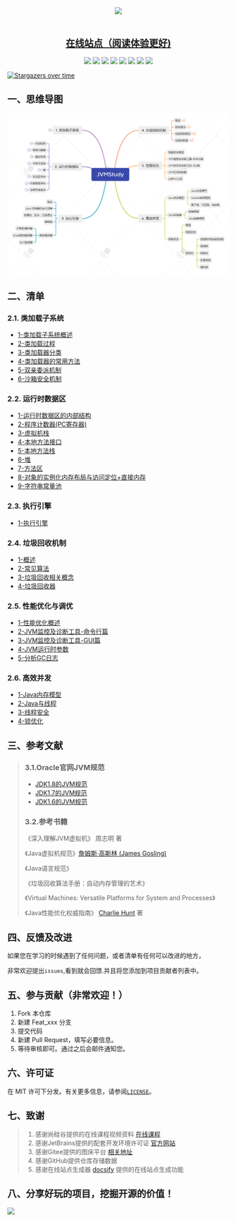 
<center>
<img src="https://gitee.com/ShaoxiongDu/imageBed/raw/master/info.jpg" style="width:700px" >
</center>
<br>

<div align="center">
    <h2><a href="http://www.jvmstudy.top" target="_blank">在线站点（阅读体验更好)</a></h2>
    <img src="https://img.shields.io/badge/JVM-类加载子系统-blue"/>
    <img src="https://img.shields.io/badge/JVM-运行时数据区-yellow"/>
    <img src="https://img.shields.io/badge/JVM-执行引擎-green"/>
    <img src="https://img.shields.io/badge/JVM-垃圾回收机制-red"/>
    <img src="https://img.shields.io/badge/JVM-性能优化-purple"/>
    <img src="https://img.shields.io/badge/JVM-高效并发-pink"/>
    <img src="https://img.shields.io/badge/LICENSE-MIT-orange"/>
    <img src="https://visitor-badge.glitch.me/badge?page_id=shaoxiongdu.JVMStudy">
</div>

[![Stargazers over time](https://starchart.cc/shaoxiongdu/JVMStudy.svg)](https://github.com/shaoxiongdu/JVMStudy)

## 一、思维导图 

![JVMStudy](images/JVMStudy.png)

## 二、清单 

### 2.1. 类加载子系统

- [1-类加载子系统概述](./01-类加载子系统/01-类加载子系统.md)
- [2-类加载过程](./01-类加载子系统/02-类加载过程.md)
- [3-类加载器分类](./01-类加载子系统/03-类加载器的分类.md)
- [4-类加载器的常用方法](./01-类加载子系统/04-类加载器的常用方法.md)
- [5-双亲委派机制](./01-类加载子系统/05-双亲委派机制.md)
- [6-沙箱安全机制](./01-类加载子系统/06-沙箱安全机制.md)

### 2.2.  运行时数据区 

- [1-运行时数据区的内部结构](./02-运行时数据区/01-运行时数据区内部结构.md)
- [2-程序计数器(PC寄存器)](./02-运行时数据区/02-程序计数器(PC寄存器).md)
- [3-虚拟机栈](./02-运行时数据区/03-虚拟机栈.md)
- [4-本地方法接口](./02-运行时数据区/04-本地方法接口.md)
- [5-本地方法栈](./02-运行时数据区/05-本地方法栈.md)
- [6-堆](./02-运行时数据区/06-堆.md)
- [7-方法区](./02-运行时数据区/07-方法区.md)
- [8-对象的实例化内存布局与访问定位+直接内存](./02-运行时数据区/08-对象的实例化内存布局与访问定位+直接内存.md)
- [9-字符串常量池](./02-运行时数据区/09-字符串常量池.md)

### 2.3. 执行引擎

- [1-执行引擎](./03-JVM执行引擎/01-JVM执行引擎.md)

### 2.4. 垃圾回收机制
- [1-概述](./04-垃圾回收机制/01-垃圾回收概述.md)
- [2-常见算法](./04-垃圾回收机制/02-垃圾回收相关算法.md)
- [3-垃圾回收相关概念](./04-垃圾回收机制/03-垃圾回收相关概念.md)
- [4-垃圾回收器](./04-垃圾回收机制/04-垃圾回收器.md)

### 2.5. 性能优化与调优

- [1-性能优化概述](./05-性能优化/01-性能优化概述.md)
- [2-JVM监控及诊断工具-命令行篇](./05-性能优化/02-JVM监控及诊断工具-命令行篇.md)
- [3-JVM监控及诊断工具-GUI篇](./05-性能优化/03-JVM监控及诊断工具-GUI篇.md)
- [4-JVM运行时参数](./05-性能优化/04-JVM运行时参数.md)
- [5-分析GC日志](./05-性能优化/05-分析GC日志.md)

### 2.6. 高效并发

- [1-Java内存模型](./06-高效并发/01-Java内存模型.md)
- [2-Java与线程](./06-高效并发/02-Java线程.md)
- [3-线程安全](./06-高效并发/04-线程安全.md)
- [4-锁优化](./06-高效并发/05-锁优化.md)

## 三、参考文献

> ### 3.1.Oracle官网JVM规范
>
> - [JDK1.8的JVM规范](https://docs.oracle.com/javase/specs/jvms/se8/html/)
> - [JDK1.7的JVM规范](https://docs.oracle.com/javase/specs/jvms/se7/html)
> - [JDK1.6的JVM规范](https://docs.oracle.com/javase/specs/jvms/se6/html)
>
> ### 3.2.参考书籍
>
> 《深入理解JVM虚拟机》 周志明 著
> 
> 《Java虚拟机规范》[詹姆斯·高斯林 (James Gosling)](https://book.douban.com/search/詹姆斯·高斯林)
> 
> 《Java语言规范》
> 
> 《垃圾回收算法手册：自动内存管理的艺术》
> 
> 《Virtual Machines: Versatile Platforms for System and Processes》
> 
> 《Java性能优化权威指南》 [Charlie Hunt](https://book.douban.com/search/CharlieHunt) 著

## 四、反馈及改进

如果您在学习的时候遇到了任何问题，或者清单有任何可以改进的地方，

非常欢迎提出`issues`,看到就会回馈.并且将您添加到项目贡献者列表中。

## 五、参与贡献（非常欢迎！）

1. Fork 本仓库
2. 新建 Feat_xxx 分支
3. 提交代码
4. 新建 Pull Request，填写必要信息。
5. 等待审核即可。通过之后会邮件通知您。

## 六、许可证

在 MIT 许可下分发。有关更多信息，请参阅[`LICENSE`](./LICENSE)。

## 七、致谢

>  1. 感谢尚硅谷提供的在线课程视频资料 [在线课程](https://www.bilibili.com/video/BV1PJ411n7xZ)
>  2. 感谢JetBrains提供的配套开发环境许可证 [官方网站](https://www.jetbrains.com/)
>  3. 感谢Gitee提供的图床平台 [相关地址](https://gitee.com/ShaoxiongDu/imageBed)
>  4. 感谢GitHub提供仓库存储数据
>  5. 感谢在线站点生成器 [docsify](https://docsify.js.org/) 提供的在线站点生成功能

## 八、分享好玩的项目，挖掘开源的价值！

<img src='https://s3.bmp.ovh/imgs/2021/08/190343235c51c7bb.jpg' style='width:300px'>



